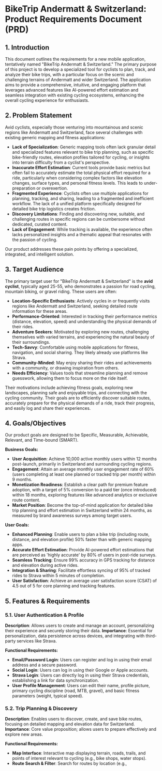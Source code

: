 # BikeTrip Andermatt & Switzerland: Product Requirements Document (PRD)

## 1. Introduction

This document outlines the requirements for a new mobile application, tentatively named "BikeTrip Andermatt & Switzerland." The primary purpose of this project is to develop a specialized tool for cyclists to plan, track, and analyze their bike trips, with a particular focus on the scenic and challenging terrains of Andermatt and wider Switzerland. The application aims to provide a comprehensive, intuitive, and engaging platform that leverages advanced features like AI-powered effort estimation and seamless integration with existing cycling ecosystems, enhancing the overall cycling experience for enthusiasts.

## 2. Problem Statement

Avid cyclists, especially those venturing into mountainous and scenic regions like Andermatt and Switzerland, face several challenges with existing generic mapping and fitness applications:

*   **Lack of Specialization**: Generic mapping tools often lack granular detail and specialized features relevant to bike trip planning, such as specific bike-friendly routes, elevation profiles tailored for cycling, or insights into terrain difficulty from a cyclist's perspective.
*   **Inaccurate Effort Estimation**: Current tools provide basic metrics but often fail to accurately estimate the total physical effort required for a ride, particularly when considering complex factors like elevation changes, surface types, and personal fitness levels. This leads to under-preparation or overexertion.
*   **Fragmented Experience**: Cyclists often use multiple applications for planning, tracking, and sharing, leading to a fragmented and inefficient workflow. The lack of a unified platform specifically designed for detailed bike trip logistics creates friction.
*   **Discovery Limitations**: Finding and discovering new, suitable, and challenging routes in specific regions can be cumbersome without dedicated, curated content.
*   **Lack of Engagement**: While tracking is available, the experience often lacks personalized insights and a thematic appeal that resonates with the passion of cycling.

Our product addresses these pain points by offering a specialized, integrated, and intelligent solution.

## 3. Target Audience

The primary target user for "BikeTrip Andermatt & Switzerland" is the **avid cyclist**, typically aged 25-55, who demonstrates a passion for road cycling, mountain biking, or gravel riding. These users are often:

*   **Location-Specific Enthusiasts**: Actively cycles in or frequently visits regions like Andermatt and Switzerland, seeking detailed route information for these areas.
*   **Performance-Oriented**: Interested in tracking their performance metrics (distance, elevation, speed) and understanding the physical demands of their rides.
*   **Adventure Seekers**: Motivated by exploring new routes, challenging themselves with varied terrains, and experiencing the natural beauty of their surroundings.
*   **Tech-Savvy**: Comfortable using mobile applications for fitness, navigation, and social sharing. They likely already use platforms like Strava.
*   **Community-Minded**: May enjoy sharing their rides and achievements with a community, or drawing inspiration from others.
*   **Needs Efficiency**: Values tools that streamline planning and remove guesswork, allowing them to focus more on the ride itself.

Their motivations include achieving fitness goals, exploring new landscapes, planning safe and enjoyable trips, and connecting with the cycling community. Their goals are to efficiently discover suitable routes, accurately prepare for the physical demands of a ride, track their progress, and easily log and share their experiences.

## 4. Goals/Objectives

Our product goals are designed to be Specific, Measurable, Achievable, Relevant, and Time-bound (SMART).

**Business Goals:**

*   **User Acquisition**: Achieve 10,000 active monthly users within 12 months post-launch, primarily in Switzerland and surrounding cycling regions.
*   **Engagement**: Attain an average monthly user engagement rate of 60% (users completing at least one planned or tracked trip per month) within 9 months.
*   **Monetization Readiness**: Establish a clear path for premium feature adoption, with a target of 5% conversion to a paid tier (once introduced) within 18 months, exploring features like advanced analytics or exclusive route content.
*   **Market Position**: Become the top-of-mind application for detailed bike trip planning and effort estimation in Switzerland within 24 months, as measured by brand awareness surveys among target users.

**User Goals:**

*   **Enhanced Planning**: Enable users to plan a bike trip (including route, distance, and elevation profile) 50% faster than with generic mapping apps.
*   **Accurate Effort Estimation**: Provide AI-powered effort estimations that are perceived as 'highly accurate' by 80% of users in post-ride surveys.
*   **Seamless Tracking**: Ensure 99% accuracy in GPS tracking for distance and elevation during active rides.
*   **Integration & Sharing**: Facilitate effortless syncing of 95% of tracked rides to Strava within 5 minutes of completion.
*   **User Satisfaction**: Achieve an average user satisfaction score (CSAT) of 4.5 out of 5 for core planning and tracking features.

## 5. Features & Requirements

### 5.1. User Authentication & Profile

**Description**: Allows users to create and manage an account, personalizing their experience and securely storing their data.
**Importance**: Essential for personalization, data persistence across devices, and integrating with third-party services like Strava.

**Functional Requirements:**
*   **Email/Password Login**: Users can register and log in using their email address and a secure password.
*   **Social Login**: Users can log in using their Google or Apple accounts.
*   **Strava Login**: Users can directly log in using their Strava credentials, establishing a link for data synchronization.
*   **User Profile Management**: Users can edit their name, profile picture, primary cycling discipline (road, MTB, gravel), and basic fitness parameters (weight, typical speed).

### 5.2. Trip Planning & Discovery

**Description**: Enables users to discover, create, and save bike routes, focusing on detailed mapping and elevation data for Switzerland.
**Importance**: Core value proposition; allows users to prepare effectively and explore new areas.

**Functional Requirements:**
*   **Map Interface**: Interactive map displaying terrain, roads, trails, and points of interest relevant to cycling (e.g., bike shops, water stops).
*   **Route Search & Filter**: Search for routes by location (e.g., 